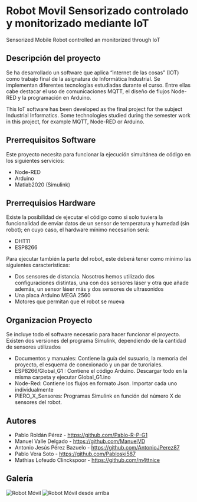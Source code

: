 # Robot Movil Sensorizado controlado y monitorizado mediante IoT
Sensorized Mobile Robot controlled an monitorized through IoT

## Descripción del proyecto
Se ha desarrollado un software que aplica “internet de las cosas” (IOT) como trabajo final de la asignatura de Informática Industrial. Se implementan diferentes tecnologías estudiadas durante el curso. Entre ellas cabe destacar el uso de comunicaciones MQTT, el diseño de flujos Node-RED y la programación en Arduino. 

This IoT software has been developed as the final project for the subject Industrial Informatics. Some technologies studied during the semester work in this project, for example MQTT, Node-RED or Arduino.

## Prerrequisitos Software
Este proyecto necesita para funcionar la ejecución simultánea de código en los siguientes servicios:
  - Node-RED
  - Arduino
  - Matlab2020 (Simulink)

## Prerrequisios Hardware
Existe la posibilidad de ejecutar el código como si solo tuviera la funcionalidad de enviar datos de un sensor de temperatura y humedad (sin robot); en cuyo caso, el hardware mínimo necesarion será:
  - DHT11
  - ESP8266
  
Para ejecutar también la parte del robot, este deberá tener como mínimo las siguientes características:
  - Dos sensores de distancia. Nosotros hemos utilizado dos configuraciones distintas, una con dos sensores láser y otra que añade además, un sensor láser más y dos sensores de ultrasonidos
  - Una placa Arduino MEGA 2560
  - Motores que permitan que el robot se mueva

## Organizacion Proyecto
Se incluye todo el software necesario para hacer funcionar el proyecto. Existen dos versiones del programa Simulink, dependiendo de la cantidad de sensores utilizados
  - Documentos y manuales: Contiene la guía del susuario, la memoria del proyecto, el esquema de conexionado y un par de turoriales.
  - ESP8266/Global_G1 : Contiene el código Arduino. Descargar todo en la misma carpeta y ejecutar Global_G1.ino
  - Node-Red: Contiene los flujos en formato Json. Importar cada uno individualmente
  - PIERO_X_Sensores: Programas Simulink en función del número X de sensores del robot.


## Autores
  - Pablo Roldán Pérez            - https://github.com/Pablo-R-P-G1
  - Manuel Valle Delgado          - https://github.com/ManuelVD
  - Antonio Jesús Pérez Bazuelo   - https://github.com/AntonioJPerez87
  - Pablo Vera Soto               - https://github.com/Pabloski587
  - Mathias Lofeudo Clinckspoor   - https://github.com/m4ttnice
  
  ## Galería
  
![Robot Móvil](/Galería/IMG_20210204_125405.jpg)
![Robot Móvil desde arriba](/Galería/IMG_20210204_130153.jpg)
